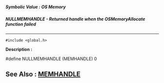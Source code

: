 ##### Symbolic Value : OS Memory
##### NULLMEMHANDLE - Returned handle when the OSMemoryAllocate function failed
---
```
#include <global.h>
```
**Description :**

#define NULLMEMHANDLE (MEMHANDLE) 0

**See Also :**
[MEMHANDLE](/reference/Data/MEMHANDLE)
---

